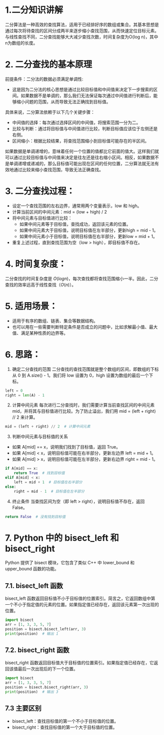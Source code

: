 # 1.二分知识讲解

二分算法是一种高效的查找算法，适用于已经排好序的数组或集合。其基本思想是通过每次将待查找的区间分成两半来逐步缩小查找范围，从而快速定位目标元素。与线性查找不同，二分查找能够大大减少查找次数，时间复杂度为O(log n)，其中n为数组的长度。

# 2. 二分查找的基本原理

前提条件：二分法的数据必须满足单调性:
- 这是因为二分法的核心思想是通过比较目标值和中间值来决定下一步搜索的区间。如果数据不是单调的，那么我们无法保证每次通过中间值进行判断后，能够缩小问题的范围，从而导致无法正确找到目标值。

具体来说，二分算法依赖于以下几个关键步骤：

- 中间值的选择：每次通过选择区间的中间值，将搜索范围一分为二。
- 比较与判断：通过将目标值与中间值进行比较，判断目标值应该位于左侧还是右侧。
- 区间缩小：根据比较结果，将查找范围缩小到目标值可能存在的半区间。

如果数据是单调递增的，意味着任何一个位置的值都比它前面的值大。这样我们就可以通过比较目标值与中间值来决定是往左还是往右缩小区间。相反，如果数据不是单调递增或递减的，那么目标值可能出现在区间的任何位置，二分算法就无法有效地通过比较来缩小查找范围，导致无法正确查找。

# 3. 二分查找过程：

- 设定一个查找范围的左右边界，通常用两个变量表示，low 和 high。
- 计算当前区间的中间元素：mid = (low + high) / 2
- 将中间元素与目标值进行比较：
    - 如果中间元素等于目标值，查找成功，返回该元素的位置。
    - 如果中间元素大于目标值，说明目标值在左半部分，更新high = mid - 1。
    - 如果中间元素小于目标值，说明目标值在右半部分，更新low = mid + 1。
- 重复上述过程，直到查找范围为空（low > high），即目标值不存在。

# 4. 时间复杂度：
二分查找的时间复杂度是 $O(log n)$，每次查找都将查找范围缩小一半。因此，二分查找的效率远高于线性查找（$O(n)$）。

# 5. 适用场景：

- 适用于有序的数组、链表、集合等数据结构。
- 也可以用在一些需要判断特定条件是否成立的问题中，比如求解最小值、最大值、满足某种性质的边界等。

# 6. 思路：
1. 确定二分查找的范围
二分查找的查找范围就是整个数组的区间，即数组的下标从 0 到 A.size() - 1。我们将 low 设置为 0，high 设置为数组的最后一个下标。
```python
left = 0
right = len(A) - 1
```
2. 计算中间元素
每次进行二分查找时，我们需要计算当前查找区间的中间元素 mid，并将其与目标值进行比较。为了防止溢出，我们用 mid = (left + right) // 2 来计算。
```python
mid = (left + right) // 2  # 计算中间元素
```
3. 判断中间元素与目标值的关系

- 如果 A[mid] == x，说明我们找到了目标值，返回 True。
- 如果 A[mid] < x，说明目标值可能在右半部分，更新左边界 left = mid + 1。
- 如果 A[mid] > x，说明目标值可能在左半部分，更新右边界 right = mid - 1。

```python
if A[mid] == x:
    return True  # 找到目标值
elif A[mid] < x:
    left = mid + 1  # 目标值在右半部分
else:
    right = mid - 1  # 目标值在左半部分
```
4. 终止条件
当查找区间为空（即 left > right），说明目标值不存在，返回 False。
```python
return False  # 没有找到目标值
```
# 7. Python 中的 bisect_left 和 bisect_right
Python 提供了 bisect 模块，它包含了类似 C++ 中 lower_bound 和 upper_bound 函数的功能。
## 7.1. bisect_left 函数
bisect_left 函数返回目标值不小于目标值的位置索引。简言之，它返回数组中第一个不小于指定值的元素的位置。如果指定值已经存在，返回该元素第一次出现的位置。
```python
import bisect
arr = [1, 3, 3, 5, 7]
position = bisect.bisect_left(arr, 3)
print(position)  # 输出 1
```
## 7.2. bisect_right 函数
bisect_right 函数返回目标值大于目标值的位置索引。如果指定值已经存在，它返回该值最后一次出现后的下一个位置。
```python
import bisect
arr = [1, 3, 3, 5, 7]
position = bisect.bisect_right(arr, 3)
print(position)  # 输出 3
```
## 7.3 主要区别

- bisect_left：查找目标值的第一个不小于目标值的位置。
- bisect_right：查找目标值的第一个大于目标值的位置。

```python
```